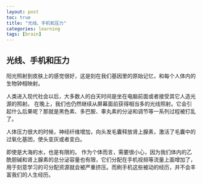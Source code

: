 ```yaml
---
layout: post
toc: true
title: "光线、手机和压力"
categories: learning
tags: [brain]
---
```


## 光线、手机和压力

阳光照射到皮肤上的感觉很好，这是刻在我们基因里的原始记忆，和每个人体内的生物钟相映射。

人类进入现代社会以后，大多数人的白天时间是坐在电脑前面或者接受其它人造光源的照射。
在晚上，我们也仍然继续从屏幕面前获得相当多的光线照射。它会引起什么后果呢？那就是黑色素、多巴胺、睾丸素的分泌和调节等一系列过程被打乱了。

人体压力很大的时候，神经纤维增加，向头发毛囊释放肾上腺素，激活了毛囊中的过氧化基团，使头变灰或者变白。

即使是大海的水，也是有限的。
作为个体而言，需要很小心，因为我们体内的乙酰胆碱和肾上腺素的总分泌容量也有限，它们分配在手机视频等流量上面增加了，用于刻意学习的可分配资源就会被严重挤压。而刷手机这些被动的经历，并不会丰富我们的人生经历。
